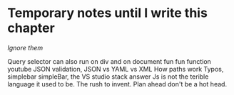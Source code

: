 # Temporary notes until I write this chapter
*Ignore them*

Query selector can also run on div and on document
fun fun function youtube
JSON validation, JSON vs YAML vs XML
How paths work
Typos, simplebar simpleBar, the VS studio stack answer
Js is not the terible language it used to be. 
The rush to invent. Plan ahead don't be a hot head. 